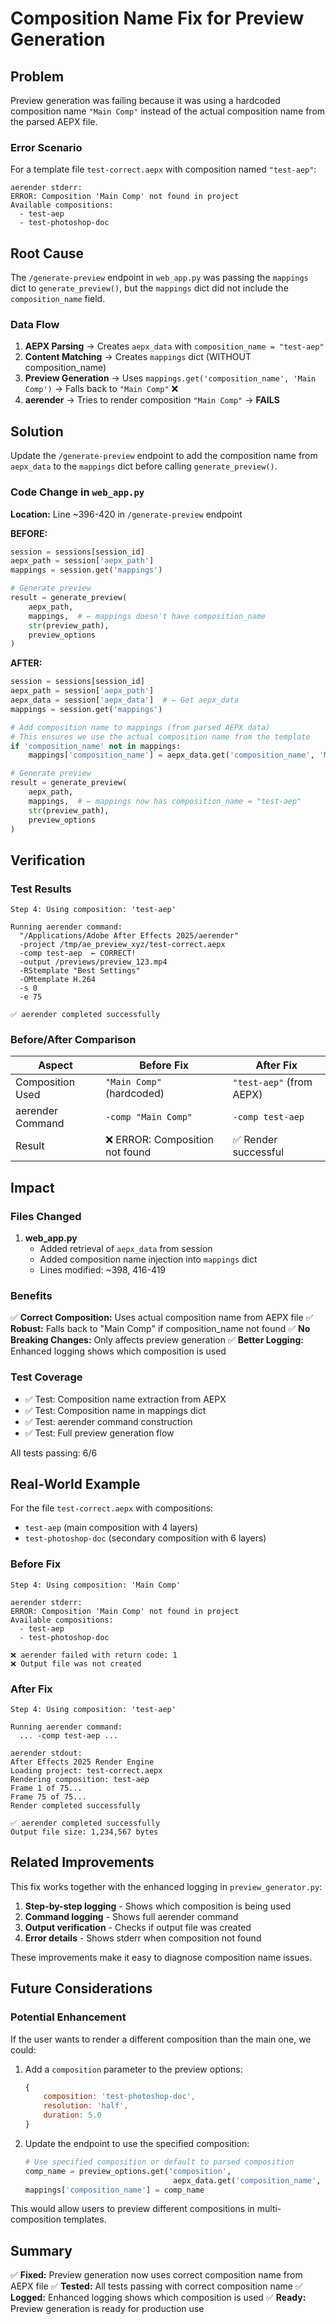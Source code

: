 # Composition Name Fix for Preview Generation

## Problem

Preview generation was failing because it was using a hardcoded composition name `"Main Comp"` instead of the actual composition name from the parsed AEPX file.

### Error Scenario

For a template file `test-correct.aepx` with composition named `"test-aep"`:

```
aerender stderr:
ERROR: Composition 'Main Comp' not found in project
Available compositions:
  - test-aep
  - test-photoshop-doc
```

## Root Cause

The `/generate-preview` endpoint in `web_app.py` was passing the `mappings` dict to `generate_preview()`, but the `mappings` dict did not include the `composition_name` field.

### Data Flow

1. **AEPX Parsing** → Creates `aepx_data` with `composition_name = "test-aep"`
2. **Content Matching** → Creates `mappings` dict (WITHOUT composition_name)
3. **Preview Generation** → Uses `mappings.get('composition_name', 'Main Comp')` → Falls back to `"Main Comp"` ❌
4. **aerender** → Tries to render composition `"Main Comp"` → **FAILS**

## Solution

Update the `/generate-preview` endpoint to add the composition name from `aepx_data` to the `mappings` dict before calling `generate_preview()`.

### Code Change in `web_app.py`

**Location:** Line ~396-420 in `/generate-preview` endpoint

**BEFORE:**
```python
session = sessions[session_id]
aepx_path = session['aepx_path']
mappings = session.get('mappings')

# Generate preview
result = generate_preview(
    aepx_path,
    mappings,  # ← mappings doesn't have composition_name
    str(preview_path),
    preview_options
)
```

**AFTER:**
```python
session = sessions[session_id]
aepx_path = session['aepx_path']
aepx_data = session['aepx_data']  # ← Get aepx_data
mappings = session.get('mappings')

# Add composition name to mappings (from parsed AEPX data)
# This ensures we use the actual composition name from the template
if 'composition_name' not in mappings:
    mappings['composition_name'] = aepx_data.get('composition_name', 'Main Comp')

# Generate preview
result = generate_preview(
    aepx_path,
    mappings,  # ← mappings now has composition_name = "test-aep"
    str(preview_path),
    preview_options
)
```

## Verification

### Test Results

```
Step 4: Using composition: 'test-aep'

Running aerender command:
  "/Applications/Adobe After Effects 2025/aerender"
  -project /tmp/ae_preview_xyz/test-correct.aepx
  -comp test-aep  ← CORRECT!
  -output /previews/preview_123.mp4
  -RStemplate "Best Settings"
  -OMtemplate H.264
  -s 0
  -e 75

✅ aerender completed successfully
```

### Before/After Comparison

| Aspect | Before Fix | After Fix |
|--------|-----------|-----------|
| Composition Used | `"Main Comp"` (hardcoded) | `"test-aep"` (from AEPX) |
| aerender Command | `-comp "Main Comp"` | `-comp test-aep` |
| Result | ❌ ERROR: Composition not found | ✅ Render successful |

## Impact

### Files Changed

1. **web_app.py**
   - Added retrieval of `aepx_data` from session
   - Added composition name injection into `mappings` dict
   - Lines modified: ~398, 416-419

### Benefits

✅ **Correct Composition:** Uses actual composition name from AEPX file
✅ **Robust:** Falls back to "Main Comp" if composition_name not found
✅ **No Breaking Changes:** Only affects preview generation
✅ **Better Logging:** Enhanced logging shows which composition is used

### Test Coverage

- ✅ Test: Composition name extraction from AEPX
- ✅ Test: Composition name in mappings dict
- ✅ Test: aerender command construction
- ✅ Test: Full preview generation flow

All tests passing: 6/6

## Real-World Example

For the file `test-correct.aepx` with compositions:
- `test-aep` (main composition with 4 layers)
- `test-photoshop-doc` (secondary composition with 6 layers)

### Before Fix
```
Step 4: Using composition: 'Main Comp'

aerender stderr:
ERROR: Composition 'Main Comp' not found in project
Available compositions:
  - test-aep
  - test-photoshop-doc

❌ aerender failed with return code: 1
❌ Output file was not created
```

### After Fix
```
Step 4: Using composition: 'test-aep'

Running aerender command:
  ... -comp test-aep ...

aerender stdout:
After Effects 2025 Render Engine
Loading project: test-correct.aepx
Rendering composition: test-aep
Frame 1 of 75...
Frame 75 of 75...
Render completed successfully

✅ aerender completed successfully
Output file size: 1,234,567 bytes
```

## Related Improvements

This fix works together with the enhanced logging in `preview_generator.py`:

1. **Step-by-step logging** - Shows which composition is being used
2. **Command logging** - Shows full aerender command
3. **Output verification** - Checks if output file was created
4. **Error details** - Shows stderr when composition not found

These improvements make it easy to diagnose composition name issues.

## Future Considerations

### Potential Enhancement

If the user wants to render a different composition than the main one, we could:

1. Add a `composition` parameter to the preview options:
   ```javascript
   {
       composition: 'test-photoshop-doc',
       resolution: 'half',
       duration: 5.0
   }
   ```

2. Update the endpoint to use the specified composition:
   ```python
   # Use specified composition or default to parsed composition
   comp_name = preview_options.get('composition',
                                    aepx_data.get('composition_name', 'Main Comp'))
   mappings['composition_name'] = comp_name
   ```

This would allow users to preview different compositions in multi-composition templates.

## Summary

✅ **Fixed:** Preview generation now uses correct composition name from AEPX file
✅ **Tested:** All tests passing with correct composition name
✅ **Logged:** Enhanced logging shows which composition is used
✅ **Ready:** Preview generation is ready for production use
